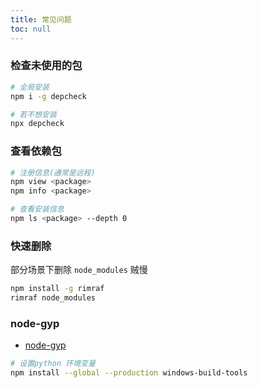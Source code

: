 ```yaml
---
title: 常见问题
toc: null
---
```


### 检查未使用的包

```bash
# 全局安装
npm i -g depcheck

# 若不想安装
npx depcheck
```

### 查看依赖包

```bash
# 注册信息(通常是远程)
npm view <package>
npm info <package>

# 查看安装信息
npm ls <package> --depth 0
```

### 快速删除

部分场景下删除 `node_modules` 贼慢

```bash
npm install -g rimraf
rimraf node_modules
```

### node-gyp

- [node-gyp](https://github.com/nodejs/node-gyp)

```bash
# 设置python 环境变量
npm install --global --production windows-build-tools
```
